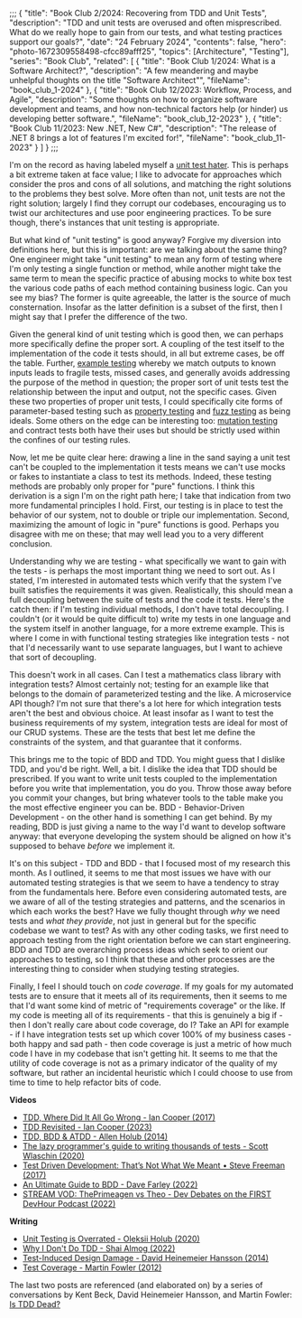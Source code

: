 ;;;
{
	"title": "Book Club 2/2024: Recovering from TDD and Unit Tests",
	"description": "TDD and unit tests are overused and often misprescribed. What do we really hope to gain from our tests, and what testing practices support our goals?",
	"date": "24 February 2024",
	"contents": false,
	"hero": "photo-1672309558498-cfcc89afff25",
    "topics": [Architecture", "Testing"],
	"series": "Book Club",
    "related": [
		{ "title": "Book Club 1/2024: What is a Software Architect?", "description": "A few meandering and maybe unhelpful thoughts on the title \"Software Architect\"", "fileName": "book_club_1-2024" },
		{ "title": "Book Club 12/2023: Workflow, Process, and Agile", "description": "Some thoughts on how to organize software development and teams, and how non-technical factors help (or hinder) us developing better software.", "fileName": "book_club_12-2023" },
		{ "title": "Book Club 11/2023: New .NET, New C#", "description": "The release of .NET 8 brings a lot of features I'm excited for!", "fileName": "book_club_11-2023" }
	]
}
;;;

I'm on the record as having labeled myself a [unit test hater](https://ian.wold.guru/Posts/four_deeply_ingrained_csharp_cliches.html#unit-tests). This is perhaps a bit extreme taken at face value; I like to advocate for approaches which consider the pros and cons of all solutions, and matching the right solutions to the problems they best solve. More often than not, unit tests are not the right solution; largely I find they corrupt our codebases, encouraging us to twist our architectures and use poor engineering practices. To be sure though, there's instances that unit testing is appropriate.

But what kind of "unit testing" is good anyway? Forgive my diversion into definitions here, but this is important: are we talking about the same thing? One engineer might take "unit testing" to mean any form of testing where I'm only testing a single function or method, while another might take the same term to mean the specific practice of abusing mocks to white box test the various code paths of each method containing business logic. Can you see my bias? The former is quite agreeable, the latter is the source of much consternation. Insofar as the latter definition is a subset of the first, then I might say that I prefer the difference of the two.

Given the general kind of unit testing which is good then, we can perhaps more specifically define the proper sort. A coupling of the test itself to the implementation of the code it tests should, in all but extreme cases, be off the table. Further, [example testing](https://en.wikipedia.org/wiki/Data-driven_testing) whereby we match outputs to known inputs leads to fragile tests, missed cases, and generally avoids addressing the purpose of the method in question; the proper sort of unit tests test the relationship between the input and output, not the specific cases. Given these two properties of proper unit tests, I could specifically cite forms of parameter-based testing such as [property testing](https://en.wikipedia.org/wiki/Property_testing) and [fuzz testing](https://en.wikipedia.org/wiki/Fuzzing) as being ideals. Some others on the edge can be interesting too: [mutation testing](https://en.wikipedia.org/wiki/Mutation_testing) and contract tests both have their uses but should be strictly used within the confines of our testing rules.

Now, let me be quite clear here: drawing a line in the sand saying a unit test can't be coupled to the implementation it tests means we can't use mocks or fakes to instantiate a class to test its methods. Indeed, these testing methods are probably only proper for "pure" functions. I think this derivation is a sign I'm on the right path here; I take that indication from two more fundamental principles I hold. First, our testing is in place to test the behavior of our system, not to double or triple our implementation. Second, maximizing the amount of logic in "pure" functions is good. Perhaps you disagree with me on these; that may well lead you to a very different conclusion.

Understanding why we are testing - what specifically we want to gain with the tests - is perhaps the most important thing we need to sort out. As I stated, I'm interested in automated tests which verify that the system I've built satisfies the requirements it was given. Realistically, this should mean a full decoupling between the suite of tests and the code it tests. Here's the catch then: if I'm testing individual methods, I don't have total decoupling. I couldn't (or it would be quite difficult to) write my tests in one language and the system itself in another language, for a more extreme example. This is where I come in with functional testing strategies like integration tests - not that I'd necessarily want to use separate languages, but I want to achieve that sort of decoupling.

This doesn't work in all cases. Can I test a mathematics class library with integration tests? Almost certainly not; testing for an example like that belongs to the domain of parameterized testing and the like. A microservice API though? I'm not sure that there's a lot here for which integration tests aren't the best and obvious choice. At least insofar as I want to test the business requirements of my system, integration tests are ideal for most of our CRUD systems. These are the tests that best let me define the constraints of the system, and that guarantee that it conforms.

This brings me to the topic of BDD and TDD. You might guess that I dislike TDD, and you'd be right. Well, a bit. I dislike the idea that TDD should be prescribed. If you want to write unit tests coupled to the implementation before you write that implementation, you do you. Throw those away before you commit your changes, but bring whatever tools to the table make you the most effective engineer you can be. BDD - Behavior-Driven Development - on the other hand is something I can get behind. By my reading, BDD is just giving a name to the way I'd want to develop software anyway: that everyone developing the system should be aligned on how it's supposed to behave _before_ we implement it.

It's on this subject - TDD and BDD - that I focused most of my research this month. As I outlined, it seems to me that most issues we have with our automated testing strategies is that we seem to have a tendency to stray from the fundamentals here. Before even considering automated tests, are we aware of all of the testing strategies and patterns, and the scenarios in which each works the best? Have we fully thought through _why_ we need tests and _what they provide_, not just in general but for the specific codebase we want to test? As with any other coding tasks, we first need to approach testing from the right orientation before we can start engineering. BDD and TDD are overarching process ideas which seek to orient our approaches to testing, so I think that these and other processes are the interesting thing to consider when studying testing strategies.

Finally, I feel I should touch on _code coverage_. If my goals for my automated tests are to ensure that it meets all of its requirements, then it seems to me that I'd want some kind of metric of "requirements coverage" or the like. If my code is meeting all of its requirements - that this is genuinely a big if - then I don't really care about code coverage, do I? Take an API for example - if I have integration tests set up which cover 100% of my business cases - both happy and sad path - then code coverage is just a metric of how much code I have in my codebase that isn't getting hit. It seems to me that the utility of code coverage is not as a primary indicator of the quality of my software, but rather an incidental heuristic which I could choose to use from time to time to help refactor bits of code.

**Videos**

* [TDD, Where Did It All Go Wrong - Ian Cooper (2017)](https://www.youtube.com/watch?v=EZ05e7EMOLM)
* [TDD Revisited - Ian Cooper (2023)](https://www.youtube.com/watch?v=IN9lftH0cJc)
* [TDD, BDD & ATDD - Allen Holub (2014)](https://www.youtube.com/watch?v=-022ONzvQlk)
* [The lazy programmer's guide to writing thousands of tests - Scott Wlaschin (2020)](https://www.youtube.com/watch?v=IYzDFHx6QPY)
* [Test Driven Development: That’s Not What We Meant • Steve Freeman (2017)](https://www.youtube.com/watch?v=yuEbZYKgZas)
* [An Ultimate Guide to BDD - Dave Farley (2022)](https://www.youtube.com/watch?v=gXh0iUt4TXA)
* [STREAM VOD: ThePrimeagen vs Theo - Dev Debates on the FIRST DevHour Podcast (2022)](https://www.youtube.com/watch?v=o-HTsJ1-wdI)

**Writing**

* [Unit Testing is Overrated - Oleksii Holub (2020)](https://tyrrrz.me/blog/unit-testing-is-overrated)
* [Why I Don't Do TDD - Shai Almog (2022)](https://debugagent.com/why-i-dont-do-tdd)
* [Test-Induced Design Damage - David Heinemeier Hansson (2014)](https://dhh.dk/2014/test-induced-design-damage.html)
* [Test Coverage - Martin Fowler (2012)](https://martinfowler.com/bliki/TestCoverage.html)

The last two posts are referenced (and elaborated on) by a series of conversations by Kent Beck, David Heinemeier Hansson, and Martin Fowler: [Is TDD Dead?](https://martinfowler.com/articles/is-tdd-dead/)
